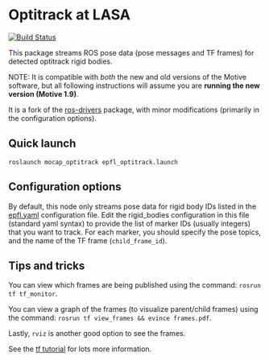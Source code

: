 # Optitrack at LASA

[![Build Status](https://travis-ci.org/epfl-lasa/mocap_optitrack.svg?branch=master)](https://travis-ci.org/epfl-lasa/mocap_optitrack)

This package streams ROS pose data (pose messages and TF frames) for detected
optitrack rigid bodies.

NOTE: It is compatible with *both* the new and old versions of the Motive
software, but all following instructions will assume you are **running the new
version (Motive 1.9)**.

It is a fork of the
[ros-drivers](https://github.com/ros-drivers/mocap_optitrack) package, with
minor modifications (primarily in the configuration options).

## Quick launch

    roslaunch mocap_optitrack epfl_optitrack.launch

## Configuration options

By default, this node only streams pose data for rigid body IDs listed in the
[epfl.yaml](https://github.com/epfl-lasa/mocap_optitrack/blob/master/config/epfl.yaml)
configuration file.  Edit the rigid_bodies configuration in this file (standard
yaml syntax) to provide the list of marker IDs (usually integers) that you want
to track. For each marker, you should specify the pose topics, and the name of
the TF frame (`child_frame_id`).

## Tips and tricks

You can view which frames are being published using the command: `rosrun tf tf_monitor`.

You can view a graph of the frames (to visualize parent/child frames) using the command:
`rosrun tf view_frames && evince frames.pdf`.

Lastly, `rviz` is another good option to see the frames.

See the [tf tutorial](http://wiki.ros.org/tf/Tutorials) for lots more information.
